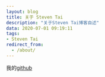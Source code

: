```yaml
---
layout: blog
title: 关于 Steven Tai
description: "关于Steven Tai博客自述"
data: 2020-07-01 09:19:11
tags: 
- Steven Tai
redirect_from:
  - /about/
---
```


我的[github](https://github.com/steven-tai)

